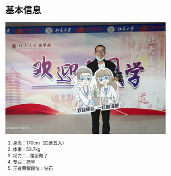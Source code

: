 <!DOCTYPE html>
<html lang="zh-cn">
  <head>
    <meta charset="utf-8"/>
    <title>陈小明的基本信息</title>
  </head>
    <body>
       <h1>基本信息</h1>
       <img src="基本信息.jpg">
   <ol>
      <li>身高：170cm（四舍五入）</li>
      <li>体重：53.7kg</li>
      <li>视力：...接近瞎了</li>
     <li>专业：<a href="https://baike.baidu.com/item/%E8%8D%AF%E5%AD%A6/4609">药学</a></li>
      <li>王者荣耀段位：钻石</li>
   </ol>
     </body>
</html>
